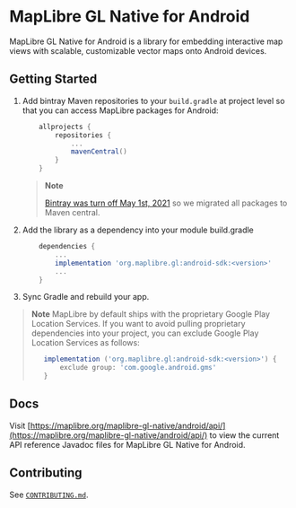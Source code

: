 # MapLibre GL Native for Android

MapLibre GL Native for Android is a library for embedding interactive map views with scalable, customizable vector maps onto Android devices.

## Getting Started

1. Add bintray Maven repositories to your `build.gradle` at project level so that you can access MapLibre packages for Android:

    ```gradle
        allprojects {
            repositories {
                ...
                mavenCentral()                
            }
        }
    ```

    > **Note**
    > 
    > [Bintray was turn off May 1st, 2021](https://jfrog.com/blog/into-the-sunset-bintray-jcenter-gocenter-and-chartcenter/) so we migrated all packages to Maven central.

2. Add the library as a dependency into your module build.gradle

    ```gradle
        dependencies {
            ...
            implementation 'org.maplibre.gl:android-sdk:<version>'
            ...
        }
    ```

3. Sync Gradle and rebuild your app.

> **Note**
> MapLibre by default ships with the proprietary Google Play Location Services. If you want to avoid pulling proprietary dependencies into your project, you can exclude Google Play Location Services as follows:
> ```gradle
>    implementation ('org.maplibre.gl:android-sdk:<version>') {
>        exclude group: 'com.google.android.gms'
>    }
> ```

## Docs

Visit [https://maplibre.org/maplibre-gl-native/android/api/](https://maplibre.org/maplibre-gl-native/android/api/) to view the current API reference Javadoc files for MapLibre GL Native for Android.

## Contributing

See [`CONTRIBUTING.md`](./CONTRIBUTING.md).
